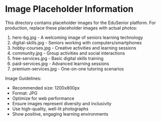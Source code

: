 # Image Placeholder Information

This directory contains placeholder images for the EduSenior platform. For production, replace these placeholder images with actual photos:

1. hero-bg.jpg - A welcoming image of seniors learning technology
2. digital-skills.jpg - Seniors working with computers/smartphones
3. hobby-courses.jpg - Creative activities and learning sessions
4. community.jpg - Group activities and social interactions
5. free-services.jpg - Basic digital skills training
6. paid-services.jpg - Advanced learning sessions
7. premium-services.jpg - One-on-one tutoring scenarios

Image Guidelines:
- Recommended size: 1200x800px
- Format: JPG
- Optimize for web performance
- Ensure images represent diversity and inclusivity
- Use high-quality, well-lit photographs
- Show positive, engaging learning environments